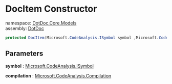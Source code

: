 ﻿# DocItem Constructor

namespace: [DotDoc\.Core\.Models](../../DotDoc.Core.Models.md)<br />
assembly: [DotDoc](../../../DotDoc.md)



```csharp
protected DocItem(Microsoft.CodeAnalysis.ISymbol symbol ,Microsoft.CodeAnalysis.Compilation compilation);
```

## Parameters

__symbol__ : [Microsoft\.CodeAnalysis\.ISymbol](https://docs.microsoft.com/dotnet/api/Microsoft.CodeAnalysis.ISymbol)



__compilation__ : [Microsoft\.CodeAnalysis\.Compilation](https://docs.microsoft.com/dotnet/api/Microsoft.CodeAnalysis.Compilation)



